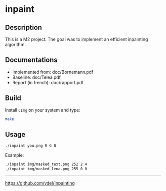 # inpaint

## Description

This is a M2 project. The goal was to implement an efficient inpainting algorithm.

## Documentations

* Implemented from: doc/Bornemann.pdf
* Baseline: doc/Telea.pdf
* Report (in french): doc/rapport.pdf

## Build

Install `CImg` on your system and type:
```sh
make
```

## Usage

```sh
./inpaint you.png R G B
```
Example:
```sh
./inpaint img/masked_text.png 252 2 4
./inpaint img/masked_lena.png 255 0 0
```

----

https://github.com/vdel/Inpainting
